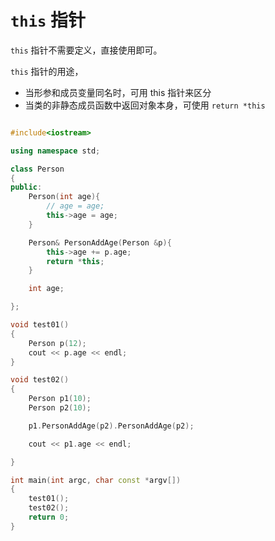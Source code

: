 # `this` 指针

`this` 指针不需要定义，直接使用即可。

`this` 指针的用途，

- 当形参和成员变量同名时，可用 this 指针来区分
- 当类的非静态成员函数中返回对象本身，可使用 `return *this`

```c++

#include<iostream>

using namespace std;

class Person
{
public:
    Person(int age){
        // age = age;
        this->age = age;
    }

    Person& PersonAddAge(Person &p){
        this->age += p.age;
        return *this;
    }

    int age;

};

void test01()
{
    Person p(12);
    cout << p.age << endl;
}

void test02()
{
    Person p1(10);
    Person p2(10);

    p1.PersonAddAge(p2).PersonAddAge(p2);

    cout << p1.age << endl;

}

int main(int argc, char const *argv[])
{
    test01();
    test02();
    return 0;
}

```
